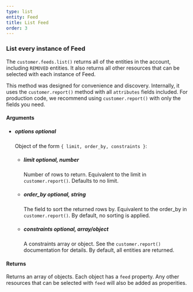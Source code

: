 ```yaml
---
type: list
entity: Feed 
title: List Feed 
order: 3
---
```


### List every instance of Feed 


The `customer.feeds.list()` returns all of the entities in the account, including `REMOVED` entities. It also returns all other resources that can be selected with each instance of Feed.

This method was designed for convenience and discovery. Internally, it uses the `customer.report()` method with all `attributes` fields included. For production code, we recommend using `customer.report()` with only the fields you need.


#### Arguments

-   ##### options _optional_
    Object of the form `{ limit, order_by, constraints }`:
    -   ##### limit _optional, number_
        Number of rows to return. Equivalent to the limit in `customer.report()`. Defaults to no limit.
    -   ##### order_by _optional, string_
        The field to sort the returned rows by. Equivalent to the order_by in `customer.report()`. By default, no sorting is applied.
    -   ##### constraints _optional, array/object_
        A constraints array or object. See the `customer.report()` documentation for details. By default, all entities are returned.


#### Returns

Returns an array of objects.
Each object has a `feed` property. Any other resources that can be selected with `feed` will also be added as properities.
